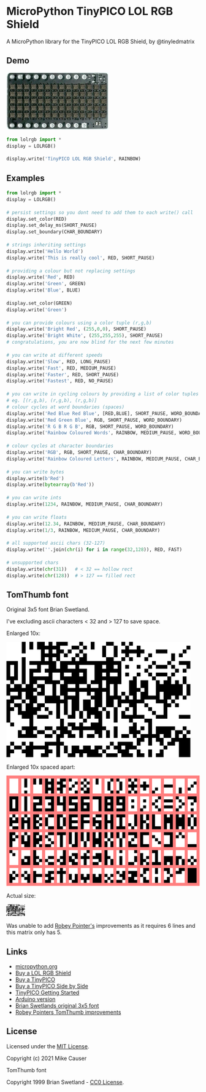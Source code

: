 # MicroPython TinyPICO LOL RGB Shield

A MicroPython library for the TinyPICO LOL RGB Shield, by @tinyledmatrix

## Demo

![demo](docs/demo.gif)

```python
from lolrgb import *
display = LOLRGB()

display.write('TinyPICO LOL RGB Shield', RAINBOW)
```

## Examples

```python
from lolrgb import *
display = LOLRGB()

# persist settings so you dont need to add them to each write() call
display.set_color(RED)
display.set_delay_ms(SHORT_PAUSE)
display.set_boundary(CHAR_BOUNDARY)

# strings inheriting settings
display.write('Hello World')
display.write('This is really cool', RED, SHORT_PAUSE)

# providing a colour but not replacing settings
display.write('Red', RED)
display.write('Green', GREEN)
display.write('Blue', BLUE)

display.set_color(GREEN)
display.write('Green')

# you can provide colours using a color tuple (r,g,b)
display.write('Bright Red', (255,0,0), SHORT_PAUSE)
display.write('Bright White', (255,255,255), SHORT_PAUSE)
# congratulations, you are now blind for the next few minutes

# you can write at different speeds
display.write('Slow', RED, LONG_PAUSE)
display.write('Fast', RED, MEDIUM_PAUSE)
display.write('Faster', RED, SHORT_PAUSE)
display.write('Fastest', RED, NO_PAUSE)

# you can write in cycling colours by providing a list of color tuples
# eg. [(r,g,b), (r,g,b), (r,g,b)]
# colour cycles at word boundaries (spaces)
display.write('Red Blue Red Blue', [RED,BLUE], SHORT_PAUSE, WORD_BOUNDARY)
display.write('Red Green Blue', RGB, SHORT_PAUSE, WORD_BOUNDARY)
display.write('R G B R G B', RGB, SHORT_PAUSE, WORD_BOUNDARY)
display.write('Rainbow Coloured Words', RAINBOW, MEDIUM_PAUSE, WORD_BOUNDARY)

# colour cycles at character boundaries
display.write('RGB', RGB, SHORT_PAUSE, CHAR_BOUNDARY)
display.write('Rainbow Coloured Letters', RAINBOW, MEDIUM_PAUSE, CHAR_BOUNDARY)

# you can write bytes
display.write(b'Red')
display.write(bytearray(b'Red'))

# you can write ints
display.write(1234, RAINBOW, MEDIUM_PAUSE, CHAR_BOUNDARY)

# you can write floats
display.write(12.34, RAINBOW, MEDIUM_PAUSE, CHAR_BOUNDARY)
display.write(1/3, RAINBOW, MEDIUM_PAUSE, CHAR_BOUNDARY)

# all supported ascii chars (32-127)
display.write(''.join(chr(i) for i in range(32,128)), RED, FAST)

# unsupported chars
display.write(chr(31))   # < 32 == hollow rect
display.write(chr(128))  # > 127 == filled rect
```

## TomThumb font

Original 3x5 font Brian Swetland.

I've excluding ascii characters < 32 and > 127 to save space.

Enlarged 10x:

![10x](docs/tomthumb@10x.png)

Enlarged 10x spaced apart:

![10x spaced](docs/tomthumb-spaced@10x.png)

Actual size:

![actual](docs/tomthumb.png)

Was unable to add [Robey Pointer's](https://robey.lag.net/2010/01/23/tiny-monospace-font.html) improvements as it requires 6 lines and this matrix only has 5.

## Links

* [micropython.org](http://micropython.org)
* [Buy a LOL RGB Shield](https://unexpectedmaker.com/shop/tinypico-shield-lolrgb)
* [Buy a TinyPICO](https://unexpectedmaker.com/shop/tinypico-usbc)
* [Buy a TinyPICO Side by Side](https://unexpectedmaker.com/shop/tinypico-mzffe-zatnr-zehhx)
* [TinyPICO Getting Started](https://www.tinypico.com/gettingstarted)
* [Arduino version](https://github.com/tinypico/tinypico-arduino)
* [Brian Swetlands original 3x5 font](https://vt100.tarunz.org/#font)
* [Robey Pointers TomThumb improvements](https://robey.lag.net/2010/01/23/tiny-monospace-font.html)

## License

Licensed under the [MIT License](http://opensource.org/licenses/MIT).

Copyright (c) 2021 Mike Causer

TomThumb font

Copyright 1999 Brian Swetland - [CC0 License](https://creativecommons.org/share-your-work/public-domain/cc0/).
